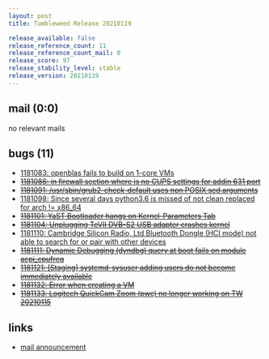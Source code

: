 ```yaml
---
layout: post
title: Tumbleweed Release 20210119

release_available: false
release_reference_count: 11
release_reference_count_mail: 0
release_score: 97
release_stability_level: stable
release_version: 20210119
---
```


## mail (0:0)

no relevant mails

## bugs (11)

<!--more-->

- [1181083: openblas fails to build on 1-core VMs](https://bugzilla.opensuse.org/show_bug.cgi?id=1181083)
- ~~[1181086: in firewall section where is no CUPS settings for addin 631 port](https://bugzilla.opensuse.org/show_bug.cgi?id=1181086)~~
- ~~[1181091: /usr/sbin/grub2-check-default uses non POSIX sed arguments](https://bugzilla.opensuse.org/show_bug.cgi?id=1181091)~~
- [1181098: Since several days python3.6 is missed of not clean replaced for arch != x86_64](https://bugzilla.opensuse.org/show_bug.cgi?id=1181098)
- ~~[1181101: YaST Bootloader hangs on Kernel-Parameters Tab](https://bugzilla.opensuse.org/show_bug.cgi?id=1181101)~~
- ~~[1181104: Unplugging TeVII DVB-S2 USB adapter crashes kernel](https://bugzilla.opensuse.org/show_bug.cgi?id=1181104)~~
- [1181110: Cambridge Silicon Radio, Ltd Bluetooth Dongle (HCI mode) not able to search for or pair with other devices](https://bugzilla.opensuse.org/show_bug.cgi?id=1181110)
- ~~[1181111: Dynamic Debugging (dyndbg) query at boot fails on module acpi_cpufreq](https://bugzilla.opensuse.org/show_bug.cgi?id=1181111)~~
- ~~[1181121: \[Staging\] systemd-sysuser adding users do not become immediately available](https://bugzilla.opensuse.org/show_bug.cgi?id=1181121)~~
- ~~[1181132: Error when creating a VM](https://bugzilla.opensuse.org/show_bug.cgi?id=1181132)~~
- ~~[1181133: Logitech QuickCam Zoom (pwc) no longer working on TW 20210115](https://bugzilla.opensuse.org/show_bug.cgi?id=1181133)~~



## links

- [mail announcement](https://github.com/boombatower/tumbleweed-review/issues/10)
